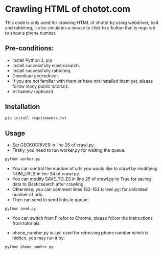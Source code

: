 # Crawling HTML of chotot.com
This code is only used for crawling HTML of chotot by using webdriver, bs4 and rabbitmq, it also simulates a mouse to click to a button that is required to show a phone number.

## Pre-conditions:
- Install Python 3, pip
- Install successfully elasticsearch.
- Install successfully rabbitmq.
- Download geckodriver.
- If you are not familiar with them or have not installed them yet, please follow many public tutorials.
- Virtualenv (optional)

## Installation
```bash
pip install requirements.txt
```

## Usage
- Set GECKODRIVER in line 26 of crawl.py.
- Firstly, you need to run worker.py for waiting the queue:
```bash
python worker.py
```

- You can control the number of urls you would like to crawl by modifying NUM_URLS in line 24 of crawl.py.
- You can modify SAVE_TO_ES in line 25 of crawl.py to True for saving data to Elasticsearch after crawling.
- Otherwise, you can comment lines 162-163 (crawl.py) for unlimited number of urls.
- Then run send to send links to queue:
```bash
python send.py
```
- You can switch from Firefox to Chrome, please follow the instructions from tutorials.

- phone_number.py is just used for retreiving phone number which is hidden, you may run it by:
```bash
python phone_number.py
```
